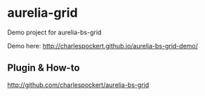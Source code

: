 # aurelia-grid

Demo project for aurelia-bs-grid

Demo here:
http://charlespockert.github.io/aurelia-bs-grid-demo/

## Plugin & How-to

http://github.com/charlespockert/aurelia-bs-grid
